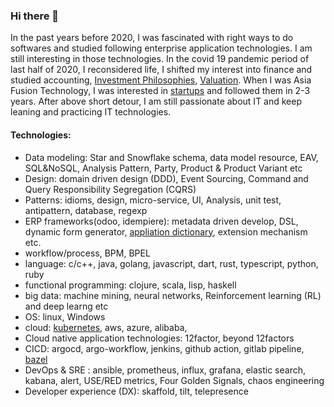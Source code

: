### Hi there 👋

In the past years before 2020, I was fascinated with right ways to do softwares and studied following enterprise application technologies. I am still interesting in those technologies. In the covid 19 pandemic period of last half of 2020, I reconsidered life, I shifted my interest into finance and studied accounting, [Investment Philosophies](https://pages.stern.nyu.edu/~adamodar/New_Home_Page/webcastinvphil.htm), [Valuation](https://pages.stern.nyu.edu/~adamodar/New_Home_Page/webcastvalonline.htm). When I was Asia Fusion Technology, I was interested in [startups](#startups) and followed them in 2-3 years. After above short detour, I am still passionate about IT and keep leaning and practicing IT technologies. 

####  Technologies:
* Data modeling: Star and Snowflake schema, data model resource, EAV, SQL&NoSQL, Analysis Pattern, Party, Product & Product Variant etc
* Design: domain driven design (DDD), Event Sourcing, Command and Query Responsibility Segregation (CQRS)
* Patterns: idioms, design, micro-service, UI, Analysis, unit test, antipattern, database, regexp
* ERP frameworks(odoo, idempiere): metadata driven develop, DSL, dynamic form generator, [appliation dictionary](https://adempiere.gitbook.io/docs/system-administration/the-application-dictionary), extension mechanism  etc.
* workflow/process, BPM, BPEL
* language: c/c++, java, golang, javascript, dart, rust, typescript, python, ruby
* functional programming: clojure, scala, lisp, haskell
* big data: machine mining, neural networks, Reinforcement learning (RL)  and deep learng etc
* OS: linux, Windows
* cloud: [kubernetes](https://github.com/jackliusr/k8s), aws, azure, alibaba, 
* Cloud native application technologies: 12factor, beyond 12factors
* CICD: argocd, argo-workflow, jenkins, github action, gitlab pipeline, [bazel](https://github.com/jackliusr/bazel-learning)
* DevOps & SRE : ansible, prometheus, influx, grafana, elastic search, kabana, alert, USE/RED metrics, Four Golden Signals, chaos engineering
* Developer experience (DX): skaffold, tilt, telepresence

